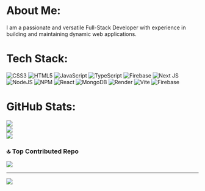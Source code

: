 #  About Me:
I am a passionate and versatile Full-Stack Developer with experience in building and maintaining dynamic web applications.


#  Tech Stack:
![CSS3](https://img.shields.io/badge/css3-%231572B6.svg?style=flat&logo=css3&logoColor=white) ![HTML5](https://img.shields.io/badge/html5-%23E34F26.svg?style=flat&logo=html5&logoColor=white) ![JavaScript](https://img.shields.io/badge/javascript-%23323330.svg?style=flat&logo=javascript&logoColor=%23F7DF1E) ![TypeScript](https://img.shields.io/badge/typescript-%23007ACC.svg?style=flat&logo=typescript&logoColor=white) ![Firebase](https://img.shields.io/badge/firebase-%23039BE5.svg?style=flat&logo=firebase) ![Next JS](https://img.shields.io/badge/Next-black?style=flat&logo=next.js&logoColor=white) ![NodeJS](https://img.shields.io/badge/node.js-6DA55F?style=flat&logo=node.js&logoColor=white) ![NPM](https://img.shields.io/badge/NPM-%23CB3837.svg?style=flat&logo=npm&logoColor=white) ![React](https://img.shields.io/badge/react-%2320232a.svg?style=flat&logo=react&logoColor=%2361DAFB) ![MongoDB](https://img.shields.io/badge/MongoDB-%234ea94b.svg?style=flat&logo=mongodb&logoColor=white)  ![Render](https://img.shields.io/badge/Render-%46E3B7.svg?style=flat&logo=render&logoColor=white)  ![Vite](https://img.shields.io/badge/vite-%23646CFF.svg?style=flat&logo=vite&logoColor=white) ![Firebase](https://img.shields.io/badge/firebase-a08021?style=flat&logo=firebase&logoColor=ffcd34)
#  GitHub Stats:
![](https://github-readme-stats.vercel.app/api?username=kichuu&theme=dark&hide_border=false&include_all_commits=true&count_private=true)<br/>
![](https://github-readme-streak-stats.herokuapp.com/?user=kichuu&theme=dark&hide_border=false)<br/>
![](https://github-readme-stats.vercel.app/api/top-langs/?username=kichuu&theme=dark&hide_border=false&include_all_commits=true&count_private=true&layout=compact)

### 🔝 Top Contributed Repo
![](https://github-contributor-stats.vercel.app/api?username=kichuu&limit=5&theme=dark&combine_all_yearly_contributions=true)

---
[![](https://visitcount.itsvg.in/api?id=kichuu&icon=0&color=0)](https://visitcount.itsvg.in)

<!-- Proudly created with GPRM ( https://gprm.itsvg.in ) -->
